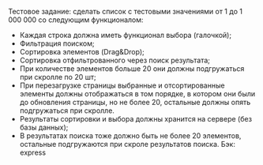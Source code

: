 Тестовое задание:
сделать список с тестовыми значениями от 1 до 1 000 000 со следующим функционалом:
 - Каждая строка должна иметь функционал выбора (галочкой);
 - Фильтрация поиском;
 - Сортировка элементов (Drag&Drop);
 - Сортировка отфильтрованного через поиск результата;
 - При количестве элементов больше 20 они должны подгружаться при скролле по 20 шт;
 - При перезагрузке страницы выбранные и отсортированные элементы должны отображаться в том порядке, в котором они были до обновления страницы, но не более 20, остальные должны опять подгружаться при скролле.
 - Результаты сортировки и выбора должны хранится на сервере (без базы данных);
 - В результатах поиска тоже должно быть не более 20 элементов, остальные подгружаются при скроле результатов поиска.
Бэк: express

